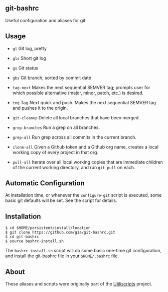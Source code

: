 ## git-bashrc

Useful configuration and aliases for git.

## Usage

- `gl`
Git log, pretty

- `gls`
Short git log

- `gs`
Git status

- `gbs`
Git branch, sorted by commit date

- `tag-next`
Makes the next sequential SEMVER tag; prompts user for which possible alternative (major, minor, patch, etc.) is desired.

- `tnq`
Tag Next quick and push. Makes the next sequential SEMVER tag and pushes it to the origin.

- `git-cleanup`
Delete all local branches that have been merged.

- `grep-branches`
Run a grep on all branches.

- `grep-all`
Run grep across all commits in the current branch.

- `clone-all`
Given a Github token and a Github org name, creates a local working copy of every project in that org.

- `pull-all`
Iterate over all local working copies that are immediate children of the current working directory, and run `git pull` on each.

## Automatic Configuration

At installation time, or whenever the `configure-git` script is executed, some basic git defaults will be set. See the script for details.

## Installation

```
$ cd $HOME/persistent/install/location
$ git clone https://github.com/g1a/git-bashrc.git
$ cd git-bashrc
$ source bashrc-install.sh
```

The `bashrc-install.sh` script will do some basic one-time git configuration, and install the git-bashrc file in your `$HOME/.bashrc` file.

## About

These aliases and scripts were originally part of the [Utiliscripts](https://github.com/greg-1-anderson/utiliscripts) project.
